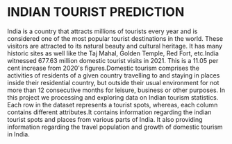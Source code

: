 
# INDIAN TOURIST PREDICTION
India is a country that attracts millions of tourists every year and is considered one of the most popular tourist destinations in the world. These visitors are attracted to its natural beauty and cultural heritage. It has many historic sites as well like the Taj Mahal, Golden Temple, Red Fort, etc.India witnessed 677.63 million domestic tourist visits in 2021. This is a 11.05 per cent increase from 2020's figures.Domestic tourism comprises the activities of residents of a given country travelling to and staying in places inside their residential country, but outside their usual environment for not more than 12 consecutive months for leisure, business or other purposes.
           In this project we processing and exploring data on Indian tourism statistics. Each row in the dataset represents a tourist spots, whereas, each column contains different attributes.It contains information regarding the indian tourist spots and places from various parts of India. It also providing information regarding the travel population and growth of domestic tourism in India.

